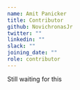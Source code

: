 ```yaml
---
name: Amit Panicker
title: Contributor
github: NovichronasJr
twitter: ""
linkedin: ""
slack: ""
joining_date: ""
role: contributor
---
```


Still waiting for this
